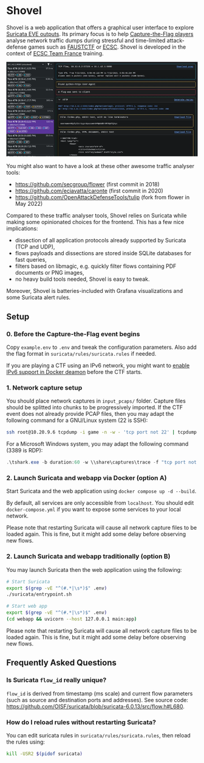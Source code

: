 # Shovel

<!--
Copyright (C) 2023-2024  ANSSI
SPDX-License-Identifier: CC0-1.0
-->

Shovel is a web application that offers a graphical user interface to explore
[Suricata EVE outputs](https://docs.suricata.io/en/suricata-7.0.1/output/eve/eve-json-output.html).
Its primary focus is to help [Capture-the-Flag players](https://en.wikipedia.org/wiki/Capture_the_flag_(cybersecurity))
analyse network traffic dumps during stressful and time-limited attack-defense games such as
[FAUSTCTF](https://faustctf.net/) or [ECSC](https://ecsc.eu/).
Shovel is developed in the context of
[ECSC Team France](https://ctftime.org/team/159269/) training.

![Shovel during ENOWARS7](./.github/demo.webp)

You might also want to have a look at these other awesome traffic analyser tools:

  - https://github.com/secgroup/flower (first commit in 2018)
  - https://github.com/eciavatta/caronte (first commit in 2020)
  - https://github.com/OpenAttackDefenseTools/tulip (fork from flower in May 2022)

Compared to these traffic analyser tools, Shovel relies on Suricata while making
some opinionated choices for the frontend. This has a few nice implications:

  - dissection of all application protocols already supported by Suricata (TCP and UDP),
  - flows payloads and dissections are stored inside SQLite databases for fast queries,
  - filters based on libmagic, e.g. quickly filter flows containing PDF documents or PNG images,
  - no heavy build tools needed, Shovel is easy to tweak.

Moreover, Shovel is batteries-included with Grafana visualizations and some Suricata alert rules.

## Setup

### 0. Before the Capture-the-Flag event begins

Copy `example.env` to `.env` and tweak the configuration parameters.
Also add the flag format in `suricata/rules/suricata.rules` if needed.

If you are playing a CTF using an IPv6 network, you might want to [enable IPv6 support in Docker deamon](https://docs.docker.com/config/daemon/ipv6/) before the CTF starts.

### 1. Network capture setup

You should place network captures in `input_pcaps/` folder.
Capture files should be splitted into chunks to be progressively imported.
If the CTF event does not already provide PCAP files, then you may adapt the
following command for a GNU/Linux system (22 is SSH):
```bash
ssh root@10.20.9.6 tcpdump -i game -n -w - 'tcp port not 22' | tcpdump -n -r - -G 30 -w input_pcaps/trace-%Y-%m-%d_%H-%M-%S.pcap
```
For a Microsoft Windows system, you may adapt the following command (3389 is RDP):
```powershell
.\tshark.exe -b duration:60 -w \\share\captures\trace -f "tcp port not 3389"
```

### 2. Launch Suricata and webapp via Docker (option A)

Start Suricata and the web application using `docker compose up -d --build`.

By default, all services are only accessible from `localhost`.
You should edit `docker-compose.yml` if you want to expose some services to your local network.

Please note that restarting Suricata will cause all network capture files to be loaded again.
This is fine, but it might add some delay before observing new flows.

### 2. Launch Suricata and webapp traditionally (option B)

You may launch Suricata then the web application using the following:
```bash
# Start Suricata
export $(grep -vE "^(#.*|\s*)$" .env)
./suricata/entrypoint.sh
```

```bash
# Start web app
export $(grep -vE "^(#.*|\s*)$" .env)
(cd webapp && uvicorn --host 127.0.0.1 main:app)
```

Please note that restarting Suricata will cause all network capture files to be loaded again.
This is fine, but it might add some delay before observing new flows.

## Frequently Asked Questions

### Is Suricata `flow_id` really unique?

`flow_id` is derived from timestamp (ms scale) and current flow parameters (such
as source and destination ports and addresses). See source code:
<https://github.com/OISF/suricata/blob/suricata-6.0.13/src/flow.h#L680>.

### How do I reload rules without restarting Suricata?

You can edit suricata rules in `suricata/rules/suricata.rules`, then reload the rules
using:
```bash
kill -USR2 $(pidof suricata)
```
